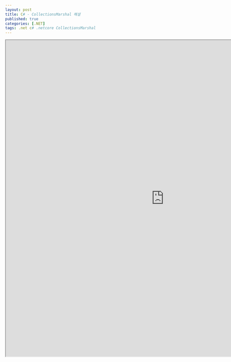 ```yaml
---
layout: post
title: C# - CollectionsMarshal 해설
published: true
categories: [.NET]
tags: .net c# .netcore CollectionsMarshal
---  
```

<iframe width="1024" height="1024" src="https://docs.google.com/document/d/e/2PACX-1vSFmjP4qYtzJi01fpXjuaQpKTo8MWx6_ghCDrLH8TLIibqJ8Xf3p73MgB92GJmWlbVIMHnfwtquGI3_/pub?embedded=true"></iframe>    
   
